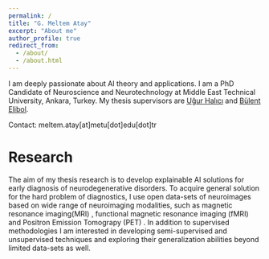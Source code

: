 ```yaml
---
permalink: /
title: "G. Meltem Atay"
excerpt: "About me"
author_profile: true
redirect_from: 
  - /about/
  - /about.html
---
```



I am deeply passionate about AI theory and applications. 
I am a PhD Candidate of Neuroscience and Neurotechnology at Middle East Technical University, Ankara, Turkey. 
My thesis supervisors are [Uğur Halıcı](http://users.metu.edu.tr/halici/) and [Bülent Elibol](http://www.hastane.hacettepe.edu.tr/115.html?drid=146).  

Contact: meltem.atay[at]metu[dot]edu[dot]tr


Research
======
The aim of my thesis research is to develop explainable AI solutions for early diagnosis of neurodegenerative disorders. 
To acquire general solution for the hard problem of diagnostics, I use open data-sets of neuroimages based on wide range of neuroimaging modalities, such as magnetic resonance imaging(MRI) , functional magnetic resonance imaging (fMRI) and Positron Emission Tomograpy (PET) . 
In addition to supervised methodologies I am interested in developing semi-supervised and unsupervised techniques and exploring their generalization abilities beyond limited data-sets as well.

